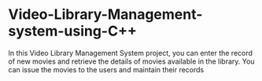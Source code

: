 # Video-Library-Management-system-using-C++
In this Video Library Management System project, you can enter the record of new movies and retrieve the details of movies available in the library. You can issue the movies to the users and maintain their records

